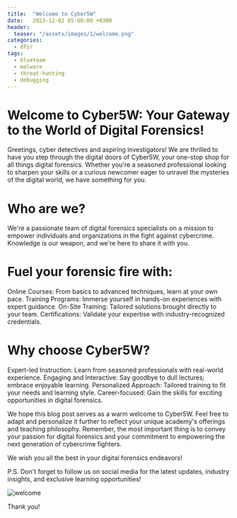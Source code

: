 ```yaml
---
title:  "Welcome to Cyber5W"
date:   2023-12-02 05:00:00 +0300
header:
  teaser: "/assets/images/1/welcome.png"
categories: 
  - dfir
tags:
  - blueteam
  - malware
  - threat-hunting
  - debugging
---
```

# Welcome to Cyber5W: Your Gateway to the World of Digital Forensics!

Greetings, cyber detectives and aspiring investigators! We are thrilled to have you step through the digital doors of Cyber5W, your one-stop shop for all things digital forensics. Whether you're a seasoned professional looking to sharpen your skills or a curious newcomer eager to unravel the mysteries of the digital world, we have something for you.

# Who are we?
We're a passionate team of digital forensics specialists on a mission to empower individuals and organizations in the fight against cybercrime. Knowledge is our weapon, and we're here to share it with you.

# Fuel your forensic fire with:
Online Courses: From basics to advanced techniques, learn at your own pace.
Training Programs: Immerse yourself in hands-on experiences with expert guidance.
On-Site Training: Tailored solutions brought directly to your team.
Certifications: Validate your expertise with industry-recognized credentials.

# Why choose Cyber5W?
Expert-led Instruction: Learn from seasoned professionals with real-world experience.
Engaging and Interactive: Say goodbye to dull lectures; embrace enjoyable learning.
Personalized Approach: Tailored training to fit your needs and learning style.
Career-focused: Gain the skills for exciting opportunities in digital forensics.

We hope this blog post serves as a warm welcome to Cyber5W. Feel free to adapt and personalize it further to reflect your unique academy's offerings and teaching philosophy. Remember, the most important thing is to convey your passion for digital forensics and your commitment to empowering the next generation of cybercrime fighters.

We wish you all the best in your digital forensics endeavors!

P.S. Don't forget to follow us on social media for the latest updates, industry insights, and exclusive learning opportunities!

![welcome](/blog/assets/images/1/welcome.png)

Thank you!
